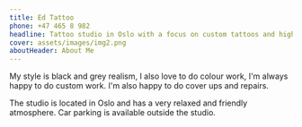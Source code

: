 ```yaml
---
title: Ed Tattoo
phone: +47 465 8 982
headline: Tattoo studio in Oslo with a focus on custom tattoos and high quality work.
cover: assets/images/img2.png
aboutHeader: About Me
---
```

My style is black and grey realism, I also love to do colour work, I'm always happy to do custom work. I'm also happy to do cover ups and repairs.

The studio is located in Oslo and has a very relaxed and friendly atmosphere. Car parking is available outside the studio. 

